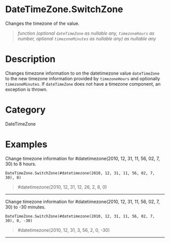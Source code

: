 ﻿# DateTimeZone.SwitchZone
Changes the timezone of the value.
> _function (optional <code>dateTimeZone</code> as nullable any, <code>timezoneHours</code> as number, optional <code>timezoneMinutes</code> as nullable any) as nullable any_
# Description 
Changes timezone information to on the datetimezone value <code>dateTimeZone</code> to the new timezone information provided by <code>timezoneHours</code> and optionally <code>timezoneMinutes</code>.
    If <code>dateTimeZone</code> does not have a timezone component, an exception is thrown.
# Category 
DateTimeZone
# Examples 
Change timezone information for #datetimezone(2010, 12, 31, 11, 56, 02, 7, 30) to 8 hours.
```
DateTimeZone.SwitchZone(#datetimezone(2010, 12, 31, 11, 56, 02, 7, 30), 8)
```
> #datetimezone(2010, 12, 31, 12, 26, 2, 8, 0)
***
Change timezone information for #datetimezone(2010, 12, 31, 11, 56, 02, 7, 30) to -30 minutes.
```
DateTimeZone.SwitchZone(#datetimezone(2010, 12, 31, 11, 56, 02, 7, 30), 0, -30)
```
> #datetimezone(2010, 12, 31, 3, 56, 2, 0, -30)
***
